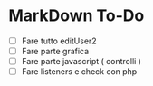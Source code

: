 # MarkDown To-Do

- [ ] Fare tutto editUser2
- [ ] Fare parte grafica
- [ ] Fare parte javascript ( controlli )
- [ ] Fare listeners e check con php